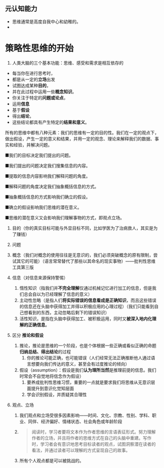 ## 元认知能力

- 思维通常是高度自我中心和幼稚的。
- ​

# 策略性思维的开始

1. 人类大脑的三个基本功能：思维、感受和需求是相互依存的

- 每当你在进行思考时，
- 都是从一定的**立场**出发
- 试图达成某种**目的**，
- 并在此过程中运用一些**概念知识**。
- 你关注于特定的**问题或论点**，
- 运用**信息**
- 基于**假设**
- 得出**结论**，
- 这些结论都具有产生特定的**结果和意义**。

所有的思维中都有八种元素：我们的思维有一定的目的性。我们在一定的观点下，做出假设，产生一定的意义和结果，并用一定的观念、理论来解释我们的数据、事实和经验，并解决问题。

■我们的目标决定我们提出的问题。

■我们提出的问题决定我们搜集信息的内容。

■提取的信息内容影响我们解释问题的角度。

■解释问题的角度决定我们抽象概括信息的方式。

■抽象概括信息的方式影响我们确立的假设。

■确立的假设影响我们思维的潜在意义。

■思维的潜在意义又会影响我们理解事物的方式，即观点立场。

1. 目的（你的真实目标可能与外显目标不同，比如学医为了治病救人，其实是为了赚钱）

2. 问题

3. 概念（我们对概念的使用往往是无意识的，我们必须突破概念的原有限制，尝试其它的可能）（语言常常替代了那些以其命名的现实事物）——批判性思维工具第三版

4. 信息（对信息来源保持警惕）

   1. 惰性知识（指我们并**不完全理解**仅通过机械记忆进行加工的信息，但是我们总会自以为已经理解了信息的意义）
   2. 主动性忽略（是指人们**将实际错误的信息看成是正确知识**，而且这些错误的信息还在头脑中获得加工并得以积极应用的心理过程）（我们只能看到自己想看到的东西，主动忽略后剩下的错误知识）
   3. 活性知识，是指在头脑中获得加工、被积极运用，同时又**被深入地内化理解的正确信息**。

5. 区分 **推论和假设**

   1. 推论，推论是思维的一个阶段，也是个体根据一些正确或看似正确的命题**归纳总结、得出结论**的过程
      1. 你的推论可能正确，也可能错误（人们经常无法正确推断他人通过语言想要向我们传达的意义，甚至会有过度推论的倾向）
   2. 假设（assumption）：假设是我们**认为理所当然**是推理前提的信息。我们时常会不自觉地将信念作为假设）
      1. 要养成批判性思维习惯，重要的一点就是要求我们将思维从无意识层面提升到意识化觉知层面
      2. 学会识别假设，并质疑其合理性

6. 观点、立场

   1. 我们观点和立场受很多因素影响——时间、文化、宗教、性别、学科、职业、同伴、经济偏好、情绪状态、社会角色或年龄阶段

   2. > 阅读时，学习者要将文本作为作者思维的言语表征形式。努力理解作者的立场，并且将作者的思维方式在自己的头脑中重建。写作时，学习者会有意识地思考目标读者的观点，试图洞察潜在读者的看法，并通过读者可以理解的方式呈现自己的故事。

   3. 所有个人观点都是可以被挑战的。
